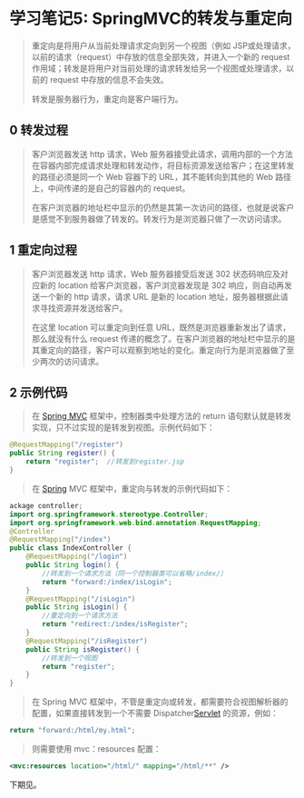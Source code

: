 # 学习笔记5: SpringMVC的转发与重定向

>重定向是将用户从当前处理请求定向到另一个视图（例如 JSP或处理请求，以前的请求（request）中存放的信息全部失效，并进入一个新的 request 作用域；转发是将用户对当前处理的请求转发给另一个视图或处理请求，以前的 request 中存放的信息不会失效。
>
>转发是服务器行为，重定向是客户端行为。

## 0 转发过程

>客户浏览器发送 http 请求，Web 服务器接受此请求，调用内部的一个方法在容器内部完成请求处理和转发动作，将目标资源发送给客户；在这里转发的路径必须是同一个 Web 容器下的 URL，其不能转向到其他的 Web 路径上，中间传递的是自己的容器内的 request。
>
>在客户浏览器的地址栏中显示的仍然是其第一次访问的路径，也就是说客户是感觉不到服务器做了转发的。转发行为是浏览器只做了一次访问请求。

## 1 重定向过程

>客户浏览器发送 http 请求，Web 服务器接受后发送 302 状态码响应及对应新的 location 给客户浏览器，客户浏览器发现是 302 响应，则自动再发送一个新的 http 请求，请求 URL 是新的 location 地址，服务器根据此请求寻找资源并发送给客户。
>
>在这里 location 可以重定向到任意 URL，既然是浏览器重新发出了请求，那么就没有什么 request 传递的概念了。在客户浏览器的地址栏中显示的是其重定向的路径，客户可以观察到地址的变化。重定向行为是浏览器做了至少两次的访问请求。

## 2 示例代码

> 在 [Spring MVC](http://c.biancheng.net/spring_mvc/) 框架中，控制器类中处理方法的 return 语句默认就是转发实现，只不过实现的是转发到视图。示例代码如下：

```java
@RequestMapping("/register")
public String register() {
    return "register";  //转发到register.jsp
}
```

> 在 [Spring](http://c.biancheng.net/spring/) MVC 框架中，重定向与转发的示例代码如下：

```java
ackage controller;
import org.springframework.stereotype.Controller;
import org.springframework.web.bind.annotation.RequestMapping;
@Controller
@RequestMapping("/index")
public class IndexController {
    @RequestMapping("/login")
    public String login() {
        //转发到一个请求方法（同一个控制器类可以省略/index/）
        return "forward:/index/isLogin";
    }
    @RequestMapping("/isLogin")
    public String isLogin() {
        //重定向到一个请求方法
        return "redirect:/index/isRegister";
    }
    @RequestMapping("/isRegister")
    public String isRegister() {
        //转发到一个视图
        return "register";
    }
}
```

> 在 Spring MVC 框架中，不管是重定向或转发，都需要符合视图解析器的配置，如果直接转发到一个不需要 Dispatcher[Servlet](http://c.biancheng.net/servlet/) 的资源，例如：

```java
return "forward:/html/my.html";
```

> 则需要使用 mvc：resources 配置：

```xml
<mvc:resources location="/html/" mapping="/html/**" />
```



下期见。